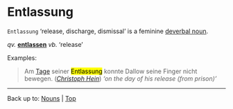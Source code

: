 # Entlassung

`Entlassung` ‘release, discharge, dismissal’ is a feminine [deverbal noun](../../deverbalNouns.md).

*qv.* **[entlassen](../../../verbs/e/en/entlassen.md)** *vb.* ‘release’

Examples:

> Am [Tage](../../t/ta/Tag.md) seiner <mark>Entlassung</mark> konnte Dallow seine Finger nicht bewegen. (*[Christoph Hein](../../../texts/ChristophHein/DerTangoSpieler.md)*) *‘on the day of his release (from prison)’*

----

Back up to: [Nouns](../../index.md) | [Top](../../../index.md)
